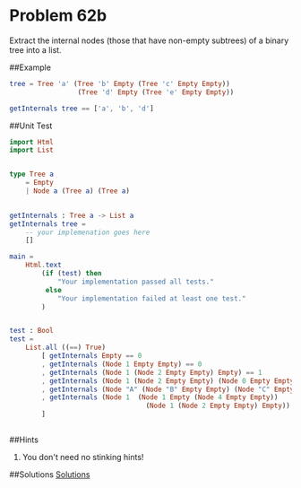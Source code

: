 # Problem 62b

Extract the internal nodes (those that have non-empty subtrees) of a binary tree into a list.

##Example
```elm
tree = Tree 'a' (Tree 'b' Empty (Tree 'c' Empty Empty))
                 (Tree 'd' Empty (Tree 'e' Empty Empty))

getInternals tree == ['a', 'b', 'd']
```

##Unit Test
```elm
import Html
import List


type Tree a
    = Empty
    | Node a (Tree a) (Tree a)
    

getInternals : Tree a -> List a
getInternals tree =
    -- your implemenation goes here
    []

main =
    Html.text
        (if (test) then
            "Your implementation passed all tests."
         else
            "Your implementation failed at least one test."
        )


test : Bool
test =
    List.all ((==) True)
        [ getInternals Empty == 0
        , getInternals (Node 1 Empty Empty) == 0
        , getInternals (Node 1 (Node 2 Empty Empty) Empty) == 1
        , getInternals (Node 1 (Node 2 Empty Empty) (Node 0 Empty Empty)) == 1
        , getInternals (Node "A" (Node "B" Empty Empty) (Node "C" Empty Empty)) == 1
        , getInternals (Node 1  (Node 1 Empty (Node 4 Empty Empty)) 
                                  (Node 1 (Node 2 Empty Empty) Empty)) == 3
        ]
        
```  

##Hints
1. You don't need no stinking hints! 

##Solutions
[Solutions](../s/s62b.md)


